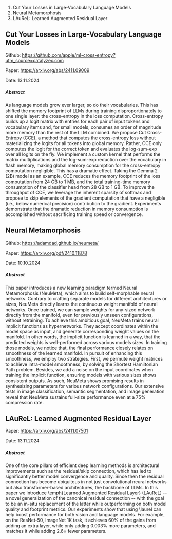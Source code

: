 1. Cut Your Losses in Large-Vocabulary Language Models
2. Neural Metamorphosis
3. LAuReL: Learned Augmented Residual Layer


## Cut Your Losses in Large-Vocabulary Language Models

Github: https://github.com/apple/ml-cross-entropy?utm_source=catalyzex.com

Paper: https://arxiv.org/abs/2411.09009

Date: 13.11.2024

##### Abstract
As language models grow ever larger, so do their vocabularies. This has shifted the memory footprint of LLMs during training disproportionately to one single layer: the cross-entropy in the loss computation. Cross-entropy builds up a logit matrix with entries for each pair of input tokens and vocabulary items and, for small models, consumes an order of magnitude more memory than the rest of the LLM combined. We propose Cut Cross-Entropy (CCE), a method that computes the cross-entropy loss without materializing the logits for all tokens into global memory. Rather, CCE only computes the logit for the correct token and evaluates the log-sum-exp over all logits on the fly. We implement a custom kernel that performs the matrix multiplications and the log-sum-exp reduction over the vocabulary in flash memory, making global memory consumption for the cross-entropy computation negligible. This has a dramatic effect. Taking the Gemma 2 (2B) model as an example, CCE reduces the memory footprint of the loss computation from 24 GB to 1 MB, and the total training-time memory consumption of the classifier head from 28 GB to 1 GB. To improve the throughput of CCE, we leverage the inherent sparsity of softmax and propose to skip elements of the gradient computation that have a negligible (i.e., below numerical precision) contribution to the gradient. Experiments demonstrate that the dramatic reduction in memory consumption is accomplished without sacrificing training speed or convergence.

## Neural Metamorphosis

Github: https://adamdad.github.io/neumeta/

Paper: https://arxiv.org/pdf/2410.11878

Date: 10.10.2024

##### Abstract
This paper introduces a new learning paradigm termed Neural Metamorphosis (NeuMeta), which aims to build self-morphable neural networks. Contrary to crafting separate models for different architectures or sizes, NeuMeta directly learns the continuous weight manifold of neural networks. Once trained, we can sample weights for any-sized network directly from the manifold, even for previously unseen configurations, without retraining. To achieve this ambitious goal, NeuMeta trains neural implicit functions as hypernetworks. They accept coordinates within the model space as input, and generate corresponding weight values on the manifold. In other words, the implicit function is learned in a way, that the predicted weights is well-performed across various models sizes. In training those models, we notice that, the final performance closely relates on smoothness of the learned manifold. In pursuit of enhancing this smoothness, we employ two strategies. First, we permute weight matrices to achieve intra-model smoothness, by solving the Shortest Hamiltonian Path problem. Besides, we add a noise on the input coordinates when training the implicit function, ensuring models with various sizes shows consistent outputs. As such, NeuMeta shows promising results in synthesizing parameters for various network configurations. Our extensive tests in image classification, semantic segmentation, and image generation reveal that NeuMeta sustains full-size performance even at a 75% compression rate.

## LAuReL: Learned Augmented Residual Layer

Paper: https://arxiv.org/abs/2411.07501

Date: 13.11.2024

##### Abstract
One of the core pillars of efficient deep learning methods is architectural improvements such as the residual/skip connection, which has led to significantly better model convergence and quality. Since then the residual connection has become ubiquitous in not just convolutional neural networks but also transformer-based architectures, the backbone of LLMs.
In this paper we introduce \emph{Learned Augmented Residual Layer} (LAuReL) -- a novel generalization of the canonical residual connection -- with the goal to be an in-situ replacement of the latter while outperforming on both model quality and footprint metrics. Our experiments show that using \laurel can help boost performance for both vision and language models. For example, on the ResNet-50, ImageNet 1K task, it achieves 60% of the gains from adding an extra layer, while only adding 0.003% more parameters, and matches it while adding 2.6× fewer parameters.

